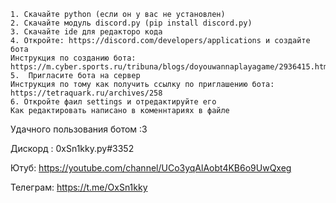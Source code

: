 

    1. Скачайте python (если он у вас не установлен)  
    2. Скачайте модуль discord.py (pip install discord.py)
    3. Скачайте ide для редакторо кода 
    4. Откройте: https://discord.com/developers/applications и создайте бота 
    Инструкция по созданию бота:      https://m.cyber.sports.ru/tribuna/blogs/doyouwannaplayagame/2936415.html#:~:text=Нажмите%20кнопку%20New%20Application%20(«Новое,Code%20Grant%20менять%20не%20нужно  
    5.  Пригласите бота на сервер 
    Инструкция по тому как получить ссылку по приглашению бота: https://tetraquark.ru/archives/258 
    6. Откройте фаил settings и отредактируйте его
    Как редактировать написано в коменнтариях в файле
   
  
 
Удачного пользования ботом :3


Дискорд : 0xSn1kky.py#3352

Ютуб: https://youtube.com/channel/UCo3yqAlAobt4KB6o9UwQxeg

Телеграм: https://t.me/OxSn1kky
